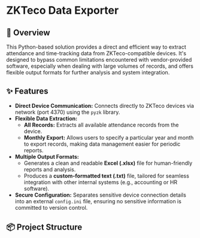 # ZKTeco Data Exporter

## 🚀 Overview

This Python-based solution provides a direct and efficient way to extract attendance and time-tracking data from ZKTeco-compatible devices. It's designed to bypass common limitations encountered with vendor-provided software, especially when dealing with large volumes of records, and offers flexible output formats for further analysis and system integration.

## ✨ Features

* **Direct Device Communication:** Connects directly to ZKTeco devices via network (port 4370) using the `pyzk` library.
* **Flexible Data Extraction:**
    * **All Records:** Extracts all available attendance records from the device.
    * **Monthly Export:** Allows users to specify a particular year and month to export records, making data management easier for periodic reports.
* **Multiple Output Formats:**
    * Generates a clean and readable **Excel (.xlsx)** file for human-friendly reports and analysis.
    * Produces a **custom-formatted text (.txt)** file, tailored for seamless integration with other internal systems (e.g., accounting or HR software).
* **Secure Configuration:** Separates sensitive device connection details into an external `config.ini` file, ensuring no sensitive information is committed to version control.

## 📦 Project Structure
